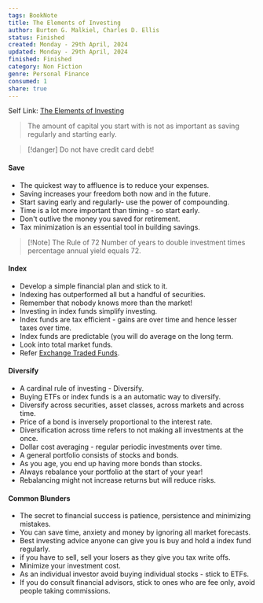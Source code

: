 ```yaml
---
tags: BookNote
title: The Elements of Investing
author: Burton G. Malkiel, Charles D. Ellis
status: Finished
created: Monday - 29th April, 2024
updated: Monday - 29th April, 2024
finished: Finished
category: Non Fiction
genre: Personal Finance
consumed: 1
share: true
---
```


Self Link: [The Elements of Investing](The%20Elements%20of%20Investing.md)

 > 
 > The amount of capital you start with is not as important as saving regularly and starting early.

 > 
 > \[!danger\] 
 > Do not have credit card debt!

#### Save

* The quickest way to affluence is to reduce your expenses.
* Saving increases your freedom both now and in the future.
* Start saving early and regularly- use the power of compounding.
* Time is a lot more important than timing - so start early.
* Don't outlive the money you saved for retirement.
* Tax minimization is an essential tool in building savings.

 > 
 > \[!Note\] The Rule of 72
 > Number of years to double investment times percentage annual yield equals 72.

#### Index

* Develop a simple financial plan and stick to it.
* Indexing has outperformed all but a handful of securities.
* Remember that nobody knows more than the market!
* Investing in index funds simplify investing.
* Index funds are tax efficient - gains are over time and hence lesser taxes over time.
* Index funds are predictable (you will do average on the long term.
* Look into total market funds.
* Refer [Exchange Traded Funds](./Exchange%20Traded%20Funds.md).

#### Diversify

* A cardinal rule of investing - Diversify.
* Buying ETFs or index funds is a an automatic way to diversify.
* Diversify across securities, asset classes, across markets and across time.
* Price of a bond is inversely proportional to the interest rate.
* Diversification across time refers to not making all investments at the once.
* Dollar cost averaging - regular periodic investments over time.
* A general portfolio consists of stocks and bonds.
* As you age, you end up having more bonds than stocks.
* Always rebalance your portfolio at the start of your year!
* Rebalancing might not increase returns but will reduce risks.

#### Common Blunders

* The secret to financial success is patience, persistence and minimizing mistakes.
* You can save time, anxiety and money by ignoring all market forecasts.
* Best investing advice anyone can give you is buy and hold a index fund regularly.
* if you have to sell, sell your losers as they give you tax write offs.
* Minimize your investment cost.
* As an individual investor avoid buying individual stocks - stick to ETFs.
* If you do consult financial advisors, stick to ones who are fee only, avoid people taking commissions.
